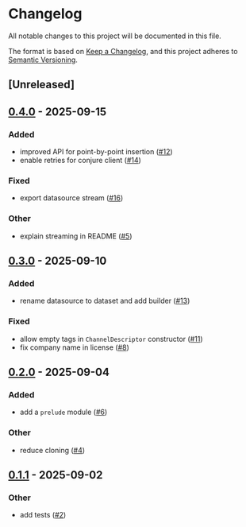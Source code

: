 # Changelog

All notable changes to this project will be documented in this file.

The format is based on [Keep a Changelog](https://keepachangelog.com/en/1.0.0/),
and this project adheres to [Semantic Versioning](https://semver.org/spec/v2.0.0.html).

## [Unreleased]

## [0.4.0](https://github.com/nominal-io/nominal-streaming/compare/v0.3.0...v0.4.0) - 2025-09-15

### Added

- improved API for point-by-point insertion ([#12](https://github.com/nominal-io/nominal-streaming/pull/12))
- enable retries for conjure client ([#14](https://github.com/nominal-io/nominal-streaming/pull/14))

### Fixed

- export datasource stream ([#16](https://github.com/nominal-io/nominal-streaming/pull/16))

### Other

- explain streaming in README ([#5](https://github.com/nominal-io/nominal-streaming/pull/5))

## [0.3.0](https://github.com/nominal-io/nominal-streaming/compare/v0.2.0...v0.3.0) - 2025-09-10

### Added

- rename datasource to dataset and add builder ([#13](https://github.com/nominal-io/nominal-streaming/pull/13))

### Fixed

- allow empty tags in `ChannelDescriptor` constructor ([#11](https://github.com/nominal-io/nominal-streaming/pull/11))
- fix company name in license ([#8](https://github.com/nominal-io/nominal-streaming/pull/8))

## [0.2.0](https://github.com/nominal-io/nominal-streaming/compare/v0.1.1...v0.2.0) - 2025-09-04

### Added

- add a `prelude` module ([#6](https://github.com/nominal-io/nominal-streaming/pull/6))

### Other

- reduce cloning ([#4](https://github.com/nominal-io/nominal-streaming/pull/4))

## [0.1.1](https://github.com/nominal-io/nominal-streaming/compare/v0.1.0...v0.1.1) - 2025-09-02

### Other

- add tests ([#2](https://github.com/nominal-io/nominal-streaming/pull/2))
